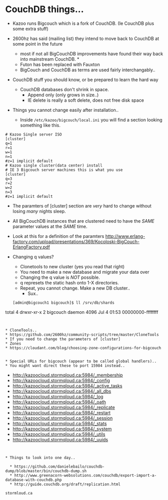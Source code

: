# CouchDB things...

* Kazoo runs Bigcouch which is a fork of CouchDB.  (Ie CouchDB plus some extra stuff)
* 2600hz has said (mailing list) they intend to move back to CouchDB at some point in the future
  * most if not all BigCouchDB improvements have found their way back into mainstream CouchDB.
    * 
  * Futon has been replaced with Fauxton
  * BigCouch and CouchDB as terms are used fairly interchangably..

* CouchDB stuff you should know, or be prepared to learn the hard way
  * CouchDB databases don't shrink in space.
    * Append only (only grows in size..)
    * IE delete is really a soft delete, does not free disk space

* Things you cannot change easily after installation..
  * Inside ```/etc/kazoo/bigcouch/local.ini``` you will find a section looking something like this.
```
# Kazoo Single server ISO
[cluster]
q=1
r=1
w=1
n=1
#z=1 implicit default
# Kazoo single cluster(data center) install
# IE 3 Bigcouch server machines this is what you use
[cluster]
q=3
r=2
w=2
n=3
#z=1 implicit default
```

* The paramters of [cluster] section are *very* hard to change without losing *many* nights sleep.
* All BigCouchDB instances that are clustered need to have the *SAME* parameter values at the *SAME* time.

* Look at this for a definition of the paramters http://www.erlang-factory.com/upload/presentations/369/Kocoloski-BigCouch-ErlangFactory.pdf

* Changing q values?
  * Clonetools to new cluster (yes you read that right)
  * You need to make a new database and migrate your data over
  * Changing the q value is *NOT* possible.
  * q represets the static hash onto 1-X directories.
  * Repeat, you cannot change.  Make a new DB cluster..
    * Sux..


  ```
  [admin@bigcouch1 bigcouch]$ ll /srv/db/shards
total 4
drwxr-xr-x 2 bigcouch daemon 4096 Jul  4 01:53 00000000-ffffffff
  ```
  

* CloneTools..
  * https://github.com/2600hz/community-scripts/tree/master/CloneTools
  * If you need to change the parameters of [cluster]
* Zones
  * https://cloudant.com/blog/choosing-zone-configurations-for-bigcouch


* Special URLs for bigcouch (appear to be called global handlers)..
* You might want direct these to port 15984 instead..

```
  * http://kazoocloud.stormqloud.ca:5984/_membership
  * http://kazoocloud.stormqloud.ca:5984/_config
  * http://kazoocloud.stormqloud.ca:5984/_active_tasks
  * http://kazoocloud.stormqloud.ca:5984/_all_dbs
  * http://kazoocloud.stormqloud.ca:5984/_log
  * http://kazoocloud.stormqloud.ca:5984/_oath
  * http://kazoocloud.stormqloud.ca:5984/_replicate
  * http://kazoocloud.stormqloud.ca:5984/_restart
  * http://kazoocloud.stormqloud.ca:5984/_session
  * http://kazoocloud.stormqloud.ca:5984/_stats
  * http://kazoocloud.stormqloud.ca:5984/_system
  * http://kazoocloud.stormqloud.ca:5984/_utils
  * http://kazoocloud.stormqloud.ca:5984/_uuids
```


* Things to look into one day..

  * https://github.com/danielebailo/couchdb-dump/blob/master/bin/couchdb-dump.sh
  * http://www.greenacorn-websolutions.com/couchdb/export-import-a-database-with-couchdb.php
  * http://guide.couchdb.org/draft/replication.html
 
stormloud.ca
